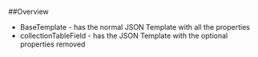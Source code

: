 ##Overview
- BaseTemplate - has the normal JSON Template with all the properties
- collectionTableField - has the JSON Template with the optional properties removed
